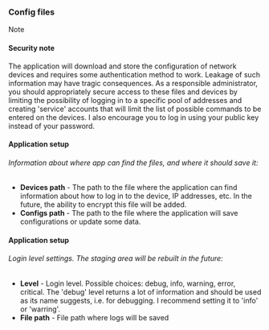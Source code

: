 ### Config files
> [!NOTE]
> #### Security note
> The application will download and store the configuration of network devices and requires some authentication method to work. Leakage of such information may have tragic consequences. As a responsible administrator, you should appropriately secure access to these files and devices by limiting the possibility of logging in to a specific pool of addresses and creating 'service' accounts that will limit the list of possible commands to be entered on the devices. I also encourage you to log in using your public key instead of your password.

#### Application setup
###### Information about where app can find the files, and where it should save it:
- **Devices path** - The path to the file where the application can find information about how to log in to the device, IP addresses, etc. In the future, the ability to encrypt this file will be added.
- **Configs path** - The path to the file where the application will save configurations or update some data.

#### Application setup
###### Login level settings. The staging area will be rebuilt in the future:
- **Level** - Login level. Possible choices: debug, info, warning, error, critical. The 'debug' level returns a lot of information and should be used as its name suggests, i.e. for debugging. I recommend setting it to 'info' or 'warring'.
- **File path** - File path where logs will be saved